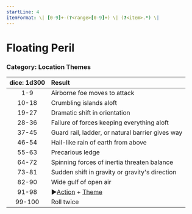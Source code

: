 ```yaml
---
startLine: 4
itemFormat: \| [0-9]+-(?<range>[0-9]+) \| (?<item>.*) \|
---
```

# Floating Peril
### Category: Location Themes

| dice: 1d300 | Result |
|:----:|:-------|
| 1-9 | Airborne foe moves to attack |
| 10-18 | Crumbling islands aloft |
| 19-27 | Dramatic shift in orientation |
| 28-36 | Failure of forces keeping everything aloft |
| 37-45 | Guard rail, ladder, or natural barrier gives way |
| 46-54 | Hail-like rain of earth from above |
| 55-63 | Precarious ledge |
| 64-72 | Spinning forces of inertia threaten balance |
| 73-81 | Sudden shift in gravity or gravity&#x27;s direction |
| 82-90 | Wide gulf of open air |
| 91-98 | ▶[Action](Core_Action.md) + [Theme](Core_Theme.md) |
| 99-100 | Roll twice |